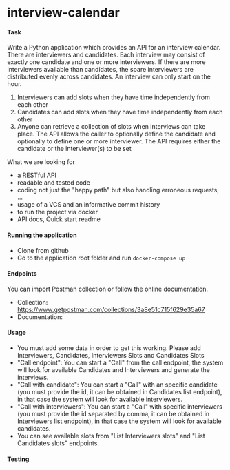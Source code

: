 # interview-calendar

#### Task

Write a Python application which provides an API for an interview calendar.
There are interviewers and candidates. Each interview may consist of exactly one candidate
and one or more interviewers.
If there are more interviewers available than candidates, the spare interviewers are
distributed evenly across candidates.
An interview can only start on the hour.

1. Interviewers can add slots when they have time independently from each other
2. Candidates can add slots when they have time independently from each other
3. Anyone can retrieve a collection of slots when interviews can take place. The API
allows the caller to optionally define the candidate and optionally to define one or
more interviewer. The API requires either the candidate or the interviewer(s) to be
set

What we are looking for
* a RESTful API
* readable and tested code
* coding not just the "happy path" but also handling erroneous requests, ...
* usage of a VCS and an informative commit history
* to run the project via docker
* API docs, Quick start readme

#### Running the application
* Clone from github
* Go to the application root folder and run
``` docker-compose up ```

#### Endpoints

You can import Postman collection or follow the online documentation.

* Collection: https://www.getpostman.com/collections/3a8e51c715f629e35a67
* Documentation: 

#### Usage

* You must add some data in order to get this working. Please add Interviewers, Candidates, Interviewers Slots and Candidates Slots
* "Call endpoint": You can start a "Call" from the call endpoint, the system will look for available Candidates and Interviewers and generate the interviews.
* "Call with candidate": You can start a "Call" with an specific candidate (you must provide the id, it can be obtained in Candidates list endpoint), in that case the system will look for available interviewers.
* "Call with interviewers": You can start a "Call" with specific interviewers (you must provide the id separated by comma, it can be obtained in Interviewers list endpoint), in that case the system will look for available candidates.
* You can see available slots from "List Interviewers slots" and "List Candidates slots" endpoints.

#### Testing